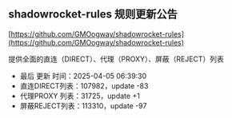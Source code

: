## shadowrocket-rules 规则更新公告

[https://github.com/GMOogway/shadowrocket-rules](https://github.com/GMOogway/shadowrocket-rules)

提供全面的直连（DIRECT）、代理（PROXY）、屏蔽（REJECT）列表
- 最后 更新 时间：2025-04-05 06:39:30
- 直连DIRECT列表：107982，update -83
- 代理PROXY 列表：31725，update +1
- 屏蔽REJECT列表：113310，update -97
